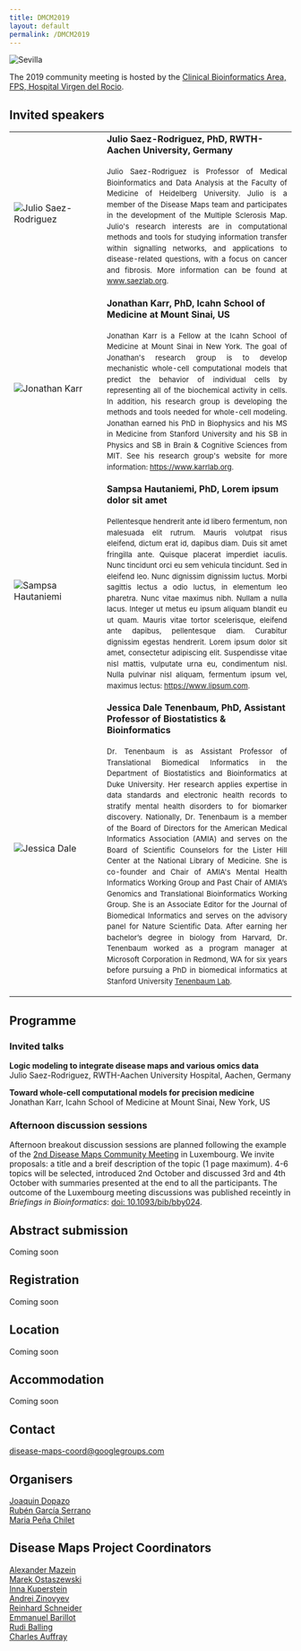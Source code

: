 ```yaml
---
title: DMCM2019
layout: default
permalink: /DMCM2019
---
```


<img src="../images/places/Sevilla24.jpg" alt="Sevilla"/>

The 2019 community meeting is hosted by the <a href="http://www.clinbioinfosspa.es/">Clinical Bioinformatics Area, FPS, Hospital Virgen del Rocio</a>.

## Invited speakers

<table>
<tr>
<td style="width: 150px;"><img src="../images/teamhq/JulioSaezRodriguez.jpg" alt="Julio Saez-Rodriguez" /></td>
<td><strong>Julio Saez-Rodriguez, PhD, RWTH-Aachen University, Germany</strong><p style="line-height:150%; font-size:13px; padding-top:6px; text-align:justify">Julio Saez-Rodriguez is Professor of Medical Bioinformatics and Data Analysis  at the Faculty of Medicine of Heidelberg University. Julio is a member of the Disease Maps team and participates in the development of the Multiple Sclerosis Map. Julio's research interests are in computational methods and tools for studying information transfer within signalling networks, and applications to disease-related questions, with a focus on cancer and fibrosis. More information can be found at <a href="www.saezlab.org" target="_blank">www.saezlab.org</a>.</p></td>
</tr>
<tr>
<td style="width: 150px;"><img src="../images/teamhq/JonathanKarr.jpg" alt="Jonathan Karr" /></td>
<td><strong>Jonathan Karr, PhD, Icahn School of Medicine at Mount Sinai, US</strong><p style="line-height:150%; font-size:13px; padding-top:6px; text-align:justify">Jonathan Karr is a Fellow at the Icahn School of Medicine at Mount Sinai in New York. The goal of Jonathan's research group is to develop mechanistic whole-cell computational models that predict the behavior of individual cells by representing all of the biochemical activity in cells. In addition, his research group is developing the methods and tools needed for whole-cell modeling. Jonathan earned his PhD in Biophysics and his MS in Medicine from Stanford University and his SB in Physics and SB in Brain & Cognitive Sciences from MIT. See his research group's website for more information: <a href="https://www.karrlab.org" target="_blank">https://www.karrlab.org</a>.</p></td>
</tr>
<tr>
<td style="width: 150px;"><img src="../images/team/SampsaHautaniemi.jpg" alt="Sampsa Hautaniemi" /></td>
<td><strong>Sampsa Hautaniemi, PhD, Lorem ipsum dolor sit amet</strong><p style="line-height:150%; font-size:13px; padding-top:6px; text-align:justify">Pellentesque hendrerit ante id libero fermentum, non malesuada elit rutrum. Mauris volutpat risus eleifend, dictum erat id, dapibus diam. Duis sit amet fringilla ante. Quisque placerat imperdiet iaculis. Nunc tincidunt orci eu sem vehicula tincidunt. Sed in eleifend leo. Nunc dignissim dignissim luctus. Morbi sagittis lectus a odio luctus, in elementum leo pharetra. Nunc vitae maximus nibh. Nullam a nulla lacus. Integer ut metus eu ipsum aliquam blandit eu ut quam. Mauris vitae tortor scelerisque, eleifend ante dapibus, pellentesque diam. Curabitur dignissim egestas hendrerit. Lorem ipsum dolor sit amet, consectetur adipiscing elit. Suspendisse vitae nisl mattis, vulputate urna eu, condimentum nisl. Nulla pulvinar nisl aliquam, fermentum ipsum vel, maximus lectus: <a href="https://www.lipsum.com" target="_blank">https://www.lipsum.com</a>.</p></td>
</tr>
<tr>
<td style="width: 150px;"><img src="../images/team/JessicaDale.jpg" alt="Jessica Dale" /></td>
<td><strong>Jessica Dale Tenenbaum, PhD, Assistant Professor of Biostatistics & Bioinformatics</strong><p style="line-height:150%; font-size:13px; padding-top:6px; text-align:justify">Dr. Tenenbaum is as Assistant Professor of Translational Biomedical Informatics in the Department of Biostatistics and Bioinformatics at Duke University. Her research applies expertise in data standards and electronic health records to stratify mental health disorders to for biomarker discovery. Nationally, Dr. Tenenbaum is a member of the Board of Directors for the American Medical Informatics Association (AMIA) and serves on the Board of Scientific Counselors for the Lister Hill Center at the National Library of Medicine. She is co-founder and Chair of AMIA's Mental Health Informatics Working Group and Past Chair of AMIA’s Genomics and Translational Bioinformatics Working Group. She is an Associate Editor for the Journal of Biomedical Informatics and serves on the advisory panel for Nature Scientific Data.  After earning her bachelor’s degree in biology from Harvard, Dr. Tenenbaum worked as a program manager at Microsoft Corporation in Redmond, WA for six years before pursuing a PhD in biomedical informatics at Stanford University <a href="https://sites.duke.edu/tenenbaum/" target="_blank">Tenenbaum Lab</a>.</p></td>
</tr>
</table>

## Programme

### Invited talks

**Logic modeling to integrate disease maps and various omics data**  
Julio Saez-Rodriguez, RWTH-Aachen University Hospital, Aachen, Germany

**Toward whole-cell computational models for precision medicine**  
Jonathan Karr, Icahn School of Medicine at Mount Sinai, New York, US

### Afternoon discussion sessions

Afternoon breakout discussion sessions are planned following the example of the [2nd Disease Maps Community Meeting](http://disease-maps.org/DMCM2017_2nd) in Luxembourg. We invite proposals: a title and a breif description of the topic (1 page maximum). 4-6 topics will be selected, introduced 2nd October and discussed 3rd and 4th October with summaries presented at the end to all the participants. The outcome of the Luxembourg meeting discussions was published receintly in *Briefings in Bioinformatics*: [doi: 10.1093/bib/bby024](https://doi.org/10.1093/bib/bby024).

## Abstract submission

Coming soon

## Registration

Coming soon  

## Location

Coming soon

## Accommodation

Coming soon

## Contact

<p><a href="mailto:disease-maps-coord@googlegroups.com ">disease-maps-coord@googlegroups.com</a></p>

## Organisers

<p><a href="mailto:joaquin.dopazo@juntadeandalucia.es">Joaquin Dopazo</a>
<br /><a href="mailto:ruben.garcia.serrano@juntadeandalucia.es">Rubén García Serrano</a>
<br /><a href="mailto:maria.pena.chilet.ext@juntadeandalucia.es">Maria Peña Chilet</a>
</p>

## Disease Maps Project Coordinators

<p><a href="mailto:a.mazein@gmail.com">Alexander Mazein</a>
<br /><a href="mailto:marek.ostaszewski@uni.lu">Marek Ostaszewski</a>
<br /><a href="mailto:inna.kuperstein@curie.fr ">Inna Kuperstein</a>
<br /><a href="mailto:andrei.zinovyev@curie.fr ">Andrei Zinovyev</a>
<br /><a href="mailto:reinhard.schneider@uni.lu">Reinhard Schneider</a>
<br /><a href="mailto:emmanuel.barillot@curie.fr ">Emmanuel Barillot</a>
<br /><a href="mailto:rudi.balling@uni.lu">Rudi Balling</a>
<br /><a href="mailto:cauffray@eisbm.org">Charles Auffray</a>
</p>
